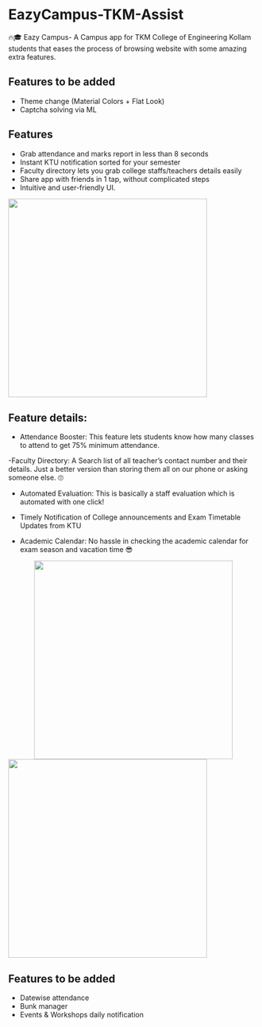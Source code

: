 # EazyCampus-TKM-Assist
🔥🎓 Eazy Campus- A Campus app for TKM College of Engineering Kollam students that eases the process of browsing website with some amazing extra features.

## Features to be added
- Theme change (Material Colors + Flat Look)
- Captcha solving via ML

## Features
- Grab attendance and marks report in less than 8 seconds
- Instant KTU notification sorted for your semester 
- Faculty directory lets you grab college staffs/teachers details easily
- Share app with friends in 1 tap, without complicated steps
- Intuitive and user-friendly UI.

<img src="https://i.imgur.com/CDugLle.jpg" height="400px" weight="800px">

## Feature details:

- Attendance Booster: This feature lets students know how many classes to attend to get 75% minimum attendance. 

-Faculty Directory: A Search list of all teacher’s contact number and their details. Just a better version than storing them all on our phone or asking someone else. 🙄

- Automated Evaluation: This is basically a staff evaluation which is automated with one click!

- Timely Notification of College announcements and Exam Timetable Updates from KTU

- Academic Calendar: No hassle in checking the academic calendar for exam season and vacation time 😎

<center><img src="https://i.imgur.com/zdyO5Ka.jpg" height="400px" weight="800px"></center>

<img src="https://i.imgur.com/8eF58RZ.png" height="400px" weight="800px">

## Features to be added
- Datewise attendance
- Bunk manager
- Events & Workshops daily notification
